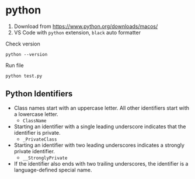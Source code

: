 # python

1. Download from https://www.python.org/downloads/macos/
2. VS Code with `python` extension, `black` auto formatter

Check version

`python --version`

Run file

`python test.py`

## Python Identifiers

- Class names start with an uppercase letter. All other identifiers start with a lowercase letter.
    - `ClassName`
- Starting an identifier with a single leading underscore indicates that the identifier is private.
    - `_PrivateClass`
- Starting an identifier with two leading underscores indicates a strongly private identifier.
    - `__StronglyPrivate`
- If the identifier also ends with two trailing underscores, the identifier is a language-defined special name.